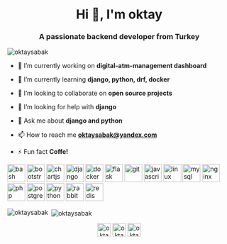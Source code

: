 <h1 align="center">Hi 👋, I'm oktay</h1>
<h3 align="center">A passionate backend developer from Turkey</h3>

<p align="left"> <img src="https://komarev.com/ghpvc/?username=oktaysabak" alt="oktaysabak" /> </p>

- 🔭 I’m currently working on **digital-atm-management dashboard**

- 🌱 I’m currently learning **django, python, drf, docker**

- 👯 I’m looking to collaborate on **open source projects**

- 🤝 I’m looking for help with **django**

- 💬 Ask me about **django and python**

- 📫 How to reach me **oktaysabak@yandex.com**

- ⚡ Fun fact **Coffe!**

<p align="left"><img src="https://www.vectorlogo.zone/logos/gnu_bash/gnu_bash-icon.svg" alt="bash" width="40" height="40"/> <img src="https://devicons.github.io/devicon/devicon.git/icons/bootstrap/bootstrap-plain.svg" alt="bootstrap" width="40" height="40"/> <img src="https://www.chartjs.org/media/logo-title.svg" alt="chartjs" width="40" height="40"/> <img src="https://devicons.github.io/devicon/devicon.git/icons/django/django-original.svg" alt="django" width="40" height="40"/> <img src="https://devicons.github.io/devicon/devicon.git/icons/docker/docker-original-wordmark.svg" alt="docker" width="40" height="40"/> <img src="https://www.vectorlogo.zone/logos/pocoo_flask/pocoo_flask-icon.svg" alt="flask" width="40" height="40"/> <img src="https://www.vectorlogo.zone/logos/git-scm/git-scm-icon.svg" alt="git" width="40" height="40"/> <img src="https://devicons.github.io/devicon/devicon.git/icons/javascript/javascript-original.svg" alt="javascript" width="40" height="40"/> <img src="https://devicons.github.io/devicon/devicon.git/icons/linux/linux-original.svg" alt="linux" width="40" height="40"/> <img src="https://devicons.github.io/devicon/devicon.git/icons/mysql/mysql-original-wordmark.svg" alt="mysql" width="40" height="40"/> <img src="https://devicons.github.io/devicon/devicon.git/icons/nginx/nginx-original.svg" alt="nginx" width="40" height="40"/> <img src="https://devicons.github.io/devicon/devicon.git/icons/php/php-original.svg" alt="php" width="40" height="40"/> <img src="https://devicons.github.io/devicon/devicon.git/icons/postgresql/postgresql-original-wordmark.svg" alt="postgresql" width="40" height="40"/> <img src="https://devicons.github.io/devicon/devicon.git/icons/python/python-original.svg" alt="python" width="40" height="40"/> <img src="https://www.vectorlogo.zone/logos/rabbitmq/rabbitmq-icon.svg" alt="rabbitMQ" width="40" height="40"/> <img src="https://devicons.github.io/devicon/devicon.git/icons/redis/redis-original-wordmark.svg" alt="redis" width="40" height="40"/></p><p><img align="left" src="https://github-readme-stats.vercel.app/api/top-langs/?username=oktaysabak&layout=compact&hide=html" alt="oktaysabak" /></p>

<p>&nbsp;<img align="center" src="https://github-readme-stats.vercel.app/api?username=oktaysabak&show_icons=true" alt="oktaysabak" /></p>

<p align="center">
<a href="https://dev.to/oktaysabak" target="blank"><img align="center" src="https://cdn.jsdelivr.net/npm/simple-icons@3.0.1/icons/dev-dot-to.svg" alt="oktaysabak" height="30" width="30" /></a>
<a href="https://twitter.com/oktaysabak" target="blank"><img align="center" src="https://cdn.jsdelivr.net/npm/simple-icons@3.0.1/icons/twitter.svg" alt="oktaysabak" height="30" width="30" /></a>
<a href="https://linkedin.com/in/oktaysabak" target="blank"><img align="center" src="https://cdn.jsdelivr.net/npm/simple-icons@3.0.1/icons/linkedin.svg" alt="oktaysabak" height="30" width="30" /></a>
</p>
